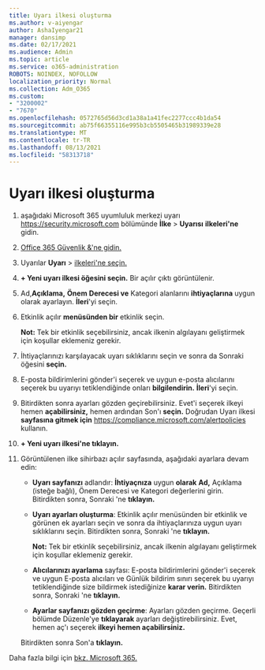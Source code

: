 ```yaml
---
title: Uyarı ilkesi oluşturma
ms.author: v-aiyengar
author: AshaIyengar21
manager: dansimp
ms.date: 02/17/2021
ms.audience: Admin
ms.topic: article
ms.service: o365-administration
ROBOTS: NOINDEX, NOFOLLOW
localization_priority: Normal
ms.collection: Adm_O365
ms.custom:
- "3200002"
- "7670"
ms.openlocfilehash: 0572765d56d3cd1a38a1a41fec2277ccc4b1da54
ms.sourcegitcommit: ab75f66355116e995b3cb5505465b31989339e28
ms.translationtype: MT
ms.contentlocale: tr-TR
ms.lasthandoff: 08/13/2021
ms.locfileid: "58313718"
---
```

# <a name="create-an-alert-policy"></a>Uyarı ilkesi oluşturma

1. aşağıdaki Microsoft 365 uyumluluk merkezi uyarı <https://security.microsoft.com> bölümünde **İlke** \> **Uyarısı** **ilkeleri'ne** gidin.

1. [Office 365 Güvenlik &'ne gidin.](https://go.microsoft.com/fwlink/p/?linkid=2077143)
1. Uyarılar **Uyarı**  >  [ilkeleri'ne seçin.](https://go.microsoft.com/fwlink/?linkid=2103208)
1. **+ Yeni uyarı ilkesi öğesini seçin.** Bir açılır çıktı görüntülenir.
1. Ad,**Açıklama,** **Önem** **Derecesi ve** Kategori alanlarını **ihtiyaçlarına** uygun olarak ayarlayın. **İleri**'yi seçin.
1. Etkinlik açılır **menüsünden bir** etkinlik seçin.

    **Not:** Tek bir etkinlik seçebilirsiniz, ancak ilkenin algılayanı geliştirmek için koşullar eklemeniz gerekir.
1. İhtiyaçlarınızı karşılayacak uyarı sıklıklarını seçin ve sonra da Sonraki öğesini **seçin.**
1. E-posta bildirimlerini gönder'i seçerek ve  uygun e-posta alıcılarını seçerek bu uyarıyı tetiklendiğinde onları **bilgilendirin.** **İleri**'yi seçin.
1. Bitirdikten sonra ayarları gözden geçirebilirsiniz. Evet'i seçerek ilkeyi hemen **açabilirsiniz,** hemen ardından Son'ı **seçin.**
   Doğrudan Uyarı ilkesi **sayfasına gitmek için** <https://compliance.microsoft.com/alertpolicies> kullanın.

2. **+ Yeni uyarı ilkesi'ne tıklayın.**
3. Görüntülenen ilke sihirbazı açılır sayfasında, aşağıdaki ayarlara devam edin:
   - **Uyarı sayfanızı** adlandır: **İhtiyaçnıza** uygun **olarak**  **Ad,** Açıklama (isteğe bağlı), Önem Derecesi ve Kategori değerlerini girin. Bitirdikten sonra, Sonraki 'ne **tıklayın.**
   - **Uyarı ayarları oluşturma**: Etkinlik  açılır menüsünden bir etkinlik ve görünen ek ayarları seçin ve sonra da ihtiyaçlarınıza uygun uyarı sıklıklarını seçin. Bitirdikten sonra, Sonraki 'ne **tıklayın.**

     **Not:** Tek bir etkinlik seçebilirsiniz, ancak ilkenin algılayanı geliştirmek için koşullar eklemeniz gerekir.

   - **Alıcılarınızı ayarlama** sayfası: E-posta bildirimlerini gönder'i seçerek  ve uygun E-posta  alıcıları ve Günlük bildirim sınırı seçerek bu uyarıyı tetiklendiğinde size bildirmek istediğinize **karar verin.** Bitirdikten sonra, Sonraki 'ne **tıklayın.**
   - **Ayarlar sayfanızı gözden geçirme**: Ayarları gözden geçirme. Geçerli bölümde Düzenle'ye **tıklayarak** ayarları değiştirebilirsiniz. Evet, hemen aç'ı seçerek **ilkeyi hemen açabilirsiniz.**

   Bitirdikten sonra Son'a **tıklayın.**

Daha fazla bilgi için [bkz. Microsoft 365.](https://docs.microsoft.com/microsoft-365/compliance/alert-policies)
